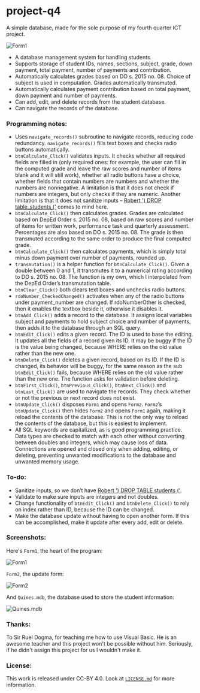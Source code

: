# project-q4
A simple database, made for the sole purpose of my fourth quarter ICT project. 

![Form1](http://i.imgur.com/qkTCi12.png)

-	A database management system for handling students.
-	Supports storage of student IDs, names, sections, subject, grade, down payment, total payment, number of payments and contribution.
-	Automatically calculates grades based on DO s. 2015 no. 08. Choice of subject is used in computation. Grades automatically transmuted.
-	Automatically calculates payment contribution based on total payment, down payment and number of payments.
-	Can add, edit, and delete records from the student database.
-	Can navigate the records of the database.

### Programming notes:
-	Uses `navigate_records()` subroutine to navigate records, reducing code redundancy. `navigate_records()` fills text boxes and checks radio buttons automatically.
-	`btnCalculate_Click()` validates inputs. It checks whether all required fields are filled in (only required ones: for example, the user can fill in the computed grade and leave the raw scores and number of items blank and it will still work), whether all radio buttons have a choice, whether fields that contain numbers are numbers and whether the numbers are nonnegative. A limitation is that it does not check if numbers are integers, but only checks if they are numeric. Another limitation is that it does not sanitize inputs – [Robert ') DROP table_students ('](https://xkcd.com/327/) comes to mind here.
-	`btnCalculate_Click()` then calculates grades. Grades are calculated based on DepEd Order s. 2015 no. 08, based on raw scores and number of items for written work, performance task and quarterly assessment. Percentages are also based on DO s. 2015 no. 08. The grade is then transmuted according to the same order to produce the final computed grade.
-	`btnCalculate_Click()` then calculates payments, which is simply total minus down payment over number of payments, rounded up.
-	`transmutation()` is a helper function for `btnCalculate_Click()`. Given a double between 0 and 1, it transmutes it to a numerical rating according to DO s. 2015 no. 08. The function is my own, which I interpolated from the DepEd Order’s transmutation table.
-	`btnClear_Click()` both clears text boxes and unchecks radio buttons.
-	`rdoNumber_CheckedChanged()` activates when any of the radio buttons under payment_number are changed. If rdoNumberOther is checked, then it enables the textbox beside it, otherwise it disables it.
-	`btnAdd_Click()` adds a record to the database. It assigns local variables subject and payments to hold subject choice and number of payments, then adds it to the database through an SQL query.
-	`btnEdit_Click()` edits a given record. The ID is used to base the editing. It updates all the fields of a record given its ID. It may be buggy if the ID is the value being changed, because WHERE relies on the old value rather than the new one.
-	`btnDelete_Click()` deletes a given record, based on its ID. If the ID is changed, its behavior will be buggy, for the same reason as the sub `btnEdit_Click()` fails, because WHERE relies on the old value rather than the new one. The function asks for validation before deleting.
-	`btnFirst_Click()`, `btnPrevious_Click()`, `btnNext_Click()` and `btnLast_Click()` are used to navigate the records. They check whether or not the previous or next record does not exist.
-	`btnUpdate_Click()` disposes `Form1` and opens `Form2`. `Form2`’s `btnUpdate_Click()` then hides `Form2` and opens `Form1` again, making it reload the contents of the database. This is not the only way to reload the contents of the database, but this is easiest to implement.
-	All SQL keywords are capitalized, as is good programming practice. Data types are checked to match with each other without converting between doubles and integers, which may cause loss of data. Connections are opened and closed only when adding, editing, or deleting, preventing unwanted modifications to the database and unwanted memory usage.

### To-do:
-	Sanitize inputs, so we don’t have [Robert ') DROP TABLE students ('](https://xkcd.com/327/).
-	Validate to make sure inputs are integers and not doubles.
-	Change functionality of `btnEdit_Click()` and `btnDelete_Click()` to rely on index rather than ID, because the ID can be changed.
-	Make the database update without having to open another form. If this can be accomplished, make it update after every add, edit or delete.

### Screenshots:

Here's `Form1`, the heart of the program:

![Form1](http://i.imgur.com/qkTCi12.png)

`Form2`, the update form:

![Form2](http://i.imgur.com/jjFN8AB.png)

And `Quines.mdb`, the database used to store the student information:

![Quines.mdb](http://i.imgur.com/GKVQiht.png)

### Thanks:

To Sir Ruel Dogma, for teaching me how to use Visual Basic. He is an awesome teacher and this project won't be possible without him. Seriously, if he didn't assign this project for us I wouldn't make it.

### License:

This work is released under CC-BY 4.0. Look at [`LICENSE.md`](https://github.com/cjquines/project-q4/blob/master/LICENSE.md) for more information.
